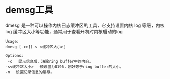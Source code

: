 # demsg工具

dmesg 是一种可以操作内核日志缓冲区的工具，它支持设置内核 log 等级，内核 log 缓冲区大小等功能，通常用于查看开机时内核启动的log



```
Usage:
dmesg [-cn][-s <缓冲区大小>]

Options:
 -c 　显示信息后，清除ring buffer中的内容。
-s<缓冲区大小> 　预设置为8196，刚好等于ring buffer的大小。
-n 　设置记录信息的层级。
```
